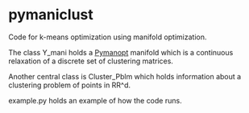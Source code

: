# pymaniclust

Code for k-means optimization using manifold optimization.

The class Y_mani holds a [Pymanopt](https://pymanopt.github.io/) manifold which is a continuous relaxation of a discrete set of clustering matrices.

Another central class is Cluster_Pblm which holds information about a clustering problem of points in RR^d.

example.py holds an example of how the code runs.
